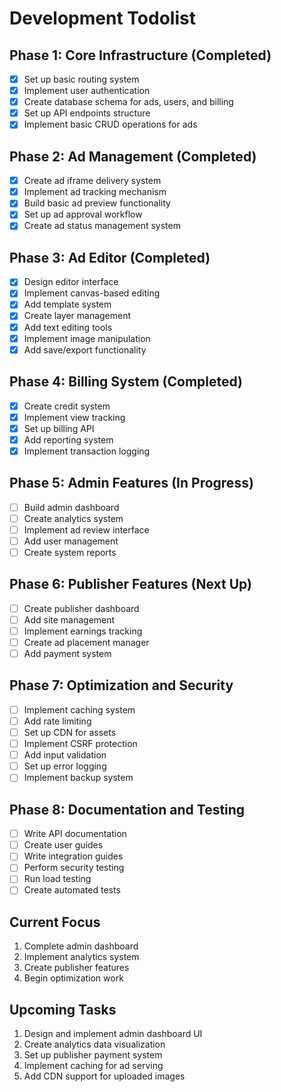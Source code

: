 # Development Todolist

## Phase 1: Core Infrastructure (Completed)
- [x] Set up basic routing system
- [x] Implement user authentication
- [x] Create database schema for ads, users, and billing
- [x] Set up API endpoints structure
- [x] Implement basic CRUD operations for ads

## Phase 2: Ad Management (Completed)
- [x] Create ad iframe delivery system
- [x] Implement ad tracking mechanism
- [x] Build basic ad preview functionality
- [x] Set up ad approval workflow
- [x] Create ad status management system

## Phase 3: Ad Editor (Completed)
- [x] Design editor interface
- [x] Implement canvas-based editing
- [x] Add template system
- [x] Create layer management
- [x] Add text editing tools
- [x] Implement image manipulation
- [x] Add save/export functionality

## Phase 4: Billing System (Completed)
- [x] Create credit system
- [x] Implement view tracking
- [x] Set up billing API
- [x] Add reporting system
- [x] Implement transaction logging

## Phase 5: Admin Features (In Progress)
- [ ] Build admin dashboard
- [ ] Create analytics system
- [ ] Implement ad review interface
- [ ] Add user management
- [ ] Create system reports

## Phase 6: Publisher Features (Next Up)
- [ ] Create publisher dashboard
- [ ] Add site management
- [ ] Implement earnings tracking
- [ ] Create ad placement manager
- [ ] Add payment system

## Phase 7: Optimization and Security
- [ ] Implement caching system
- [ ] Add rate limiting
- [ ] Set up CDN for assets
- [ ] Implement CSRF protection
- [ ] Add input validation
- [ ] Set up error logging
- [ ] Implement backup system

## Phase 8: Documentation and Testing
- [ ] Write API documentation
- [ ] Create user guides
- [ ] Write integration guides
- [ ] Perform security testing
- [ ] Run load testing
- [ ] Create automated tests

## Current Focus
1. Complete admin dashboard
2. Implement analytics system
3. Create publisher features
4. Begin optimization work

## Upcoming Tasks
1. Design and implement admin dashboard UI
2. Create analytics data visualization
3. Set up publisher payment system
4. Implement caching for ad serving
5. Add CDN support for uploaded images 